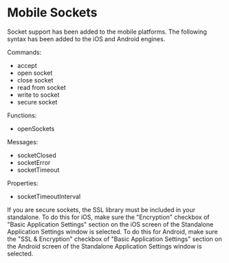 # Mobile Sockets

Socket support has been added to the mobile platforms. The following syntax has been added to the iOS and Android engines.

Commands:
* accept
* open socket
* close socket
* read from socket
* write to socket
* secure socket

Functions:
* openSockets

Messages:
* socketClosed
* socketError
* socketTimeout

Properties:
* socketTimeoutInterval

If you are secure sockets, the SSL library must be included in your standalone. To do this for iOS, make sure the "Encryption" checkbox of "Basic Application Settings" section on the iOS screen of the Standalone Application Settings window is selected. To do this for Android, make sure the "SSL &amp; Encryption" checkbox of "Basic Application Settings" section on the Android screen of the Standalone Application Settings window is selected.
